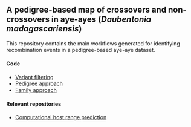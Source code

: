 ## A pedigree-based map of crossovers and non-crossovers in aye-ayes (*Daubentonia madagascariensis*)

This repository contains the main workflows generated for identifying recombination events in a pedigree-based aye-aye dataset.

#### Code

- [Variant filtering](Snakepit/Variant_filtering/)
- [Pedigree approach](Snakepit/Pedigree_approach/)
- [Family approach](Snakepit/Family_approach/)

#### Relevant repositories

- [Computational host range prediction](https://github.com/PfeiferLab/host_range_prediction)